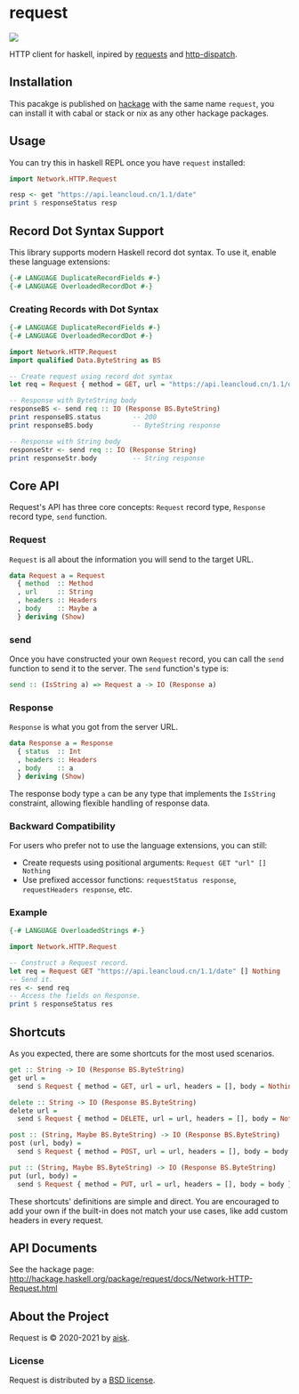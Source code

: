 # request

![](https://miro.medium.com/max/1200/1*5KglaZoNp4fNpNHUao5u5w.jpeg)

HTTP client for haskell, inpired by [requests](https://requests.readthedocs.io/) and [http-dispatch](https://github.com/owainlewis/http-dispatch).

## Installation

This pacakge is published on [hackage](http://hackage.haskell.org/package/request) with the same name `request`, you can install it with cabal or stack or nix as any other hackage packages.

## Usage

You can try this in haskell REPL once you have `request` installed:

```haskell
import Network.HTTP.Request

resp <- get "https://api.leancloud.cn/1.1/date"
print $ responseStatus resp
```

## Record Dot Syntax Support

This library supports modern Haskell record dot syntax. To use it, enable these language extensions:

```haskell
{-# LANGUAGE DuplicateRecordFields #-}
{-# LANGUAGE OverloadedRecordDot #-}
```

### Creating Records with Dot Syntax

```haskell
{-# LANGUAGE DuplicateRecordFields #-}
{-# LANGUAGE OverloadedRecordDot #-}

import Network.HTTP.Request
import qualified Data.ByteString as BS

-- Create request using record dot syntax
let req = Request { method = GET, url = "https://api.leancloud.cn/1.1/date", headers = [], body = Nothing }

-- Response with ByteString body
responseBS <- send req :: IO (Response BS.ByteString)
print responseBS.status        -- 200
print responseBS.body          -- ByteString response

-- Response with String body
responseStr <- send req :: IO (Response String)
print responseStr.body         -- String response
```

## Core API

Request's API has three core concepts: `Request` record type, `Response` record type, `send` function.

### Request

`Request` is all about the information you will send to the target URL.

```haskell
data Request a = Request
  { method  :: Method
  , url     :: String
  , headers :: Headers
  , body    :: Maybe a
  } deriving (Show)
```

### send

Once you have constructed your own `Request` record, you can call the `send` function to send it to the server. The `send` function's type is:

```haskell
send :: (IsString a) => Request a -> IO (Response a)
```

### Response

`Response` is what you got from the server URL.

```haskell
data Response a = Response
  { status  :: Int
  , headers :: Headers
  , body    :: a
  } deriving (Show)
```

The response body type `a` can be any type that implements the `IsString` constraint, allowing flexible handling of response data.

### Backward Compatibility

For users who prefer not to use the language extensions, you can still:

- Create requests using positional arguments: `Request GET "url" [] Nothing`
- Use prefixed accessor functions: `requestStatus response`, `requestHeaders response`, etc.

### Example

```haskell
{-# LANGUAGE OverloadedStrings #-}

import Network.HTTP.Request

-- Construct a Request record.
let req = Request GET "https://api.leancloud.cn/1.1/date" [] Nothing
-- Send it.
res <- send req
-- Access the fields on Response.
print $ responseStatus res
```

## Shortcuts

As you expected, there are some shortcuts for the most used scenarios.

```haskell
get :: String -> IO (Response BS.ByteString)
get url =
  send $ Request { method = GET, url = url, headers = [], body = Nothing }

delete :: String -> IO (Response BS.ByteString)
delete url =
  send $ Request { method = DELETE, url = url, headers = [], body = Nothing }

post :: (String, Maybe BS.ByteString) -> IO (Response BS.ByteString)
post (url, body) =
  send $ Request { method = POST, url = url, headers = [], body = body }

put :: (String, Maybe BS.ByteString) -> IO (Response BS.ByteString)
put (url, body) =
  send $ Request { method = PUT, url = url, headers = [], body = body }
```

These shortcuts' definitions are simple and direct. You are encouraged to add your own if the built-in does not match your use cases, like add custom headers in every request.

## API Documents

See the hackage page: http://hackage.haskell.org/package/request/docs/Network-HTTP-Request.html

## About the Project

Request is &copy; 2020-2021 by [aisk](https://github.com/aisk).

### License

Request is distributed by a [BSD license](https://github.com/aisk/request/tree/master/LICENSE).
